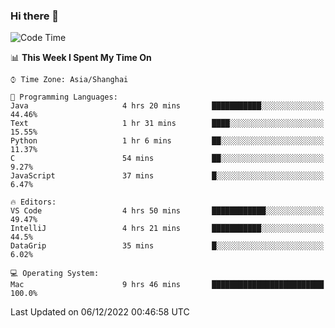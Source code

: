 ### Hi there 👋


<!--START_SECTION:waka-->
![Code Time](http://img.shields.io/badge/Code%20Time-943%20hrs%2022%20mins-blue)

📊 **This Week I Spent My Time On** 

```text
⌚︎ Time Zone: Asia/Shanghai

💬 Programming Languages: 
Java                     4 hrs 20 mins       ███████████░░░░░░░░░░░░░░   44.46% 
Text                     1 hr 31 mins        ████░░░░░░░░░░░░░░░░░░░░░   15.55% 
Python                   1 hr 6 mins         ██░░░░░░░░░░░░░░░░░░░░░░░   11.37% 
C                        54 mins             ██░░░░░░░░░░░░░░░░░░░░░░░   9.27% 
JavaScript               37 mins             █░░░░░░░░░░░░░░░░░░░░░░░░   6.47%

🔥 Editors: 
VS Code                  4 hrs 50 mins       ████████████░░░░░░░░░░░░░   49.47% 
IntelliJ                 4 hrs 21 mins       ███████████░░░░░░░░░░░░░░   44.5% 
DataGrip                 35 mins             █░░░░░░░░░░░░░░░░░░░░░░░░   6.02%

💻 Operating System: 
Mac                      9 hrs 46 mins       █████████████████████████   100.0%

```


 Last Updated on 06/12/2022 00:46:58 UTC
<!--END_SECTION:waka-->

<!--
**SillyPasty/SillyPasty** is a ✨ _special_ ✨ repository because its `README.md` (this file) appears on your GitHub profile.

Here are some ideas to get you started:

- 🔭 I’m currently working on ...
- 🌱 I’m currently learning ...
- 👯 I’m looking to collaborate on ...
- 🤔 I’m looking for help with ...
- 💬 Ask me about ...
- 📫 How to reach me: ...
- 😄 Pronouns: ...
- ⚡ Fun fact: ...
-->


